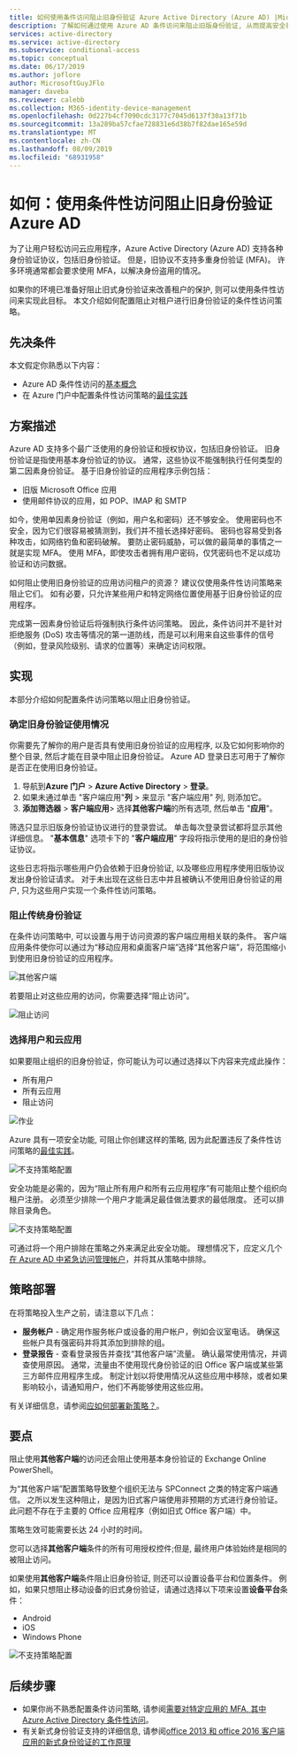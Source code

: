```yaml
---
title: 如何使用条件访问阻止旧身份验证 Azure Active Directory (Azure AD) |Microsoft Docs
description: 了解如何通过使用 Azure AD 条件访问来阻止旧版身份验证, 从而提高安全状况。
services: active-directory
ms.service: active-directory
ms.subservice: conditional-access
ms.topic: conceptual
ms.date: 06/17/2019
ms.author: joflore
author: MicrosoftGuyJFlo
manager: daveba
ms.reviewer: calebb
ms.collection: M365-identity-device-management
ms.openlocfilehash: 0d227b4cf7090cdc3177c7045d6137f30a13f71b
ms.sourcegitcommit: 13a289ba57cfae728831e6d38b7f82dae165e59d
ms.translationtype: MT
ms.contentlocale: zh-CN
ms.lasthandoff: 08/09/2019
ms.locfileid: "68931958"
---
```

# <a name="how-to-block-legacy-authentication-to-azure-ad-with-conditional-access"></a>如何：使用条件性访问阻止旧身份验证 Azure AD   

为了让用户轻松访问云应用程序，Azure Active Directory (Azure AD) 支持各种身份验证协议，包括旧身份验证。 但是，旧协议不支持多重身份验证 (MFA)。 许多环境通常都会要求使用 MFA，以解决身份盗用的情况。 

如果你的环境已准备好阻止旧式身份验证来改善租户的保护, 则可以使用条件性访问来实现此目标。 本文介绍如何配置阻止对租户进行旧身份验证的条件性访问策略。

## <a name="prerequisites"></a>先决条件

本文假定你熟悉以下内容： 

- Azure AD 条件性访问的[基本概念](overview.md) 
- 在 Azure 门户中配置条件性访问策略的[最佳实践](best-practices.md)

## <a name="scenario-description"></a>方案描述

Azure AD 支持多个最广泛使用的身份验证和授权协议，包括旧身份验证。 旧身份验证是指使用基本身份验证的协议。 通常，这些协议不能强制执行任何类型的第二因素身份验证。 基于旧身份验证的应用程序示例包括：

- 旧版 Microsoft Office 应用
- 使用邮件协议的应用，如 POP、IMAP 和 SMTP

如今，使用单因素身份验证（例如，用户名和密码）还不够安全。 使用密码也不安全，因为它们很容易被猜测到，我们并不擅长选择好密码。 密码也容易受到各种攻击，如网络钓鱼和密码破解。 要防止密码威胁，可以做的最简单的事情之一就是实现 MFA。 使用 MFA，即使攻击者拥有用户密码，仅凭密码也不足以成功验证和访问数据。

如何阻止使用旧身份验证的应用访问租户的资源？ 建议仅使用条件性访问策略来阻止它们。 如有必要，只允许某些用户和特定网络位置使用基于旧身份验证的应用程序。

完成第一因素身份验证后将强制执行条件访问策略。 因此，条件访问并不是针对拒绝服务 (DoS) 攻击等情况的第一道防线，而是可以利用来自这些事件的信号（例如，登录风险级别、请求的位置等）来确定访问权限。

## <a name="implementation"></a>实现

本部分介绍如何配置条件访问策略以阻止旧身份验证。 

### <a name="identify-legacy-authentication-use"></a>确定旧身份验证使用情况

你需要先了解你的用户是否具有使用旧身份验证的应用程序, 以及它如何影响你的整个目录, 然后才能在目录中阻止旧身份验证。 Azure AD 登录日志可用于了解你是否正在使用旧身份验证。

1. 导航到**Azure 门户** > **Azure Active Directory** > **登录**。
1. 如果未通过单击 "客户端应用"**列** > 来显示 "客户端应用" 列, 则添加它。
1. **添加筛选器** > **客户端应用**> 选择**其他客户端**的所有选项, 然后单击 "**应用**"。

筛选只显示旧版身份验证协议进行的登录尝试。 单击每次登录尝试都将显示其他详细信息。 "**基本信息**" 选项卡下的 "**客户端应用**" 字段将指示使用的是旧的身份验证协议。

这些日志将指示哪些用户仍会依赖于旧身份验证, 以及哪些应用程序使用旧版协议发出身份验证请求。 对于未出现在这些日志中并且被确认不使用旧身份验证的用户, 只为这些用户实现一个条件性访问策略。

### <a name="block-legacy-authentication"></a>阻止传统身份验证 

在条件访问策略中, 可以设置与用于访问资源的客户端应用相关联的条件。 客户端应用条件使你可以通过为“移动应用和桌面客户端”选择“其他客户端”，将范围缩小到使用旧身份验证的应用程序。

![其他客户端](./media/block-legacy-authentication/01.png)

若要阻止对这些应用的访问，你需要选择“阻止访问”。

![阻止访问](./media/block-legacy-authentication/02.png)

### <a name="select-users-and-cloud-apps"></a>选择用户和云应用

如果要阻止组织的旧身份验证，你可能认为可以通过选择以下内容来完成此操作：

- 所有用户
- 所有云应用
- 阻止访问

![作业](./media/block-legacy-authentication/03.png)

Azure 具有一项安全功能, 可阻止你创建这样的策略, 因为此配置违反了条件性访问策略的[最佳实践](best-practices.md)。
 
![不支持策略配置](./media/block-legacy-authentication/04.png)

安全功能是必需的，因为“阻止所有用户和所有云应用程序”有可能阻止整个组织向租户注册。 必须至少排除一个用户才能满足最佳做法要求的最低限度。 还可以排除目录角色。

![不支持策略配置](./media/block-legacy-authentication/05.png)

可通过将一个用户排除在策略之外来满足此安全功能。 理想情况下，应定义几个[在 Azure AD 中紧急访问管理帐户](../users-groups-roles/directory-emergency-access.md)，并将其从策略中排除。

## <a name="policy-deployment"></a>策略部署

在将策略投入生产之前，请注意以下几点：
 
- **服务帐户** - 确定用作服务帐户或设备的用户帐户，例如会议室电话。 确保这些帐户具有强密码并将其添加到排除的组。
- **登录报告** - 查看登录报告并查找“其他客户端”流量。 确认最常使用情况，并调查使用原因。 通常，流量由不使用现代身份验证的旧 Office 客户端或某些第三方邮件应用程序生成。 制定计划以将使用情况从这些应用中移除，或者如果影响较小，请通知用户，他们不再能够使用这些应用。
 
有关详细信息，请参阅[应如何部署新策略？](best-practices.md#how-should-you-deploy-a-new-policy)。

## <a name="what-you-should-know"></a>要点

阻止使用**其他客户端**的访问还会阻止使用基本身份验证的 Exchange Online PowerShell。

为“其他客户端”配置策略导致整个组织无法与 SPConnect 之类的特定客户端通信。 之所以发生这种阻止，是因为旧式客户端使用非预期的方式进行身份验证。 此问题不存在于主要的 Office 应用程序（例如旧式 Office 客户端）中。

策略生效可能需要长达 24 小时的时间。

您可以选择**其他客户端**条件的所有可用授权控件;但是, 最终用户体验始终是相同的被阻止访问。

如果使用**其他客户端**条件阻止旧身份验证, 则还可以设置设备平台和位置条件。 例如，如果只想阻止移动设备的旧式身份验证，请通过选择以下项来设置**设备平台**条件：

- Android
- iOS
- Windows Phone

![不支持策略配置](./media/block-legacy-authentication/06.png)

## <a name="next-steps"></a>后续步骤

- 如果你尚不熟悉配置条件访问策略, 请参阅[需要对特定应用的 MFA, 其中 Azure Active Directory 条件性访问](app-based-mfa.md)。
- 有关新式身份验证支持的详细信息, 请参阅[office 2013 和 office 2016 客户端应用的新式身份验证的工作原理](https://docs.microsoft.com/office365/enterprise/modern-auth-for-office-2013-and-2016) 

